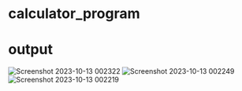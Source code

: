 # calculator_program

# output


![Screenshot 2023-10-13 002322](https://github.com/Vaibhavzinjurke/calculator_program/assets/147085772/f19d4c54-ef64-4f9b-9671-74d7fc76b74d)
![Screenshot 2023-10-13 002249](https://github.com/Vaibhavzinjurke/calculator_program/assets/147085772/dd44d5c9-37f0-40f1-a9f7-e26a625a9734)
![Screenshot 2023-10-13 002219](https://github.com/Vaibhavzinjurke/calculator_program/assets/147085772/61edf5a2-3a00-49df-8d68-88838322406e)
